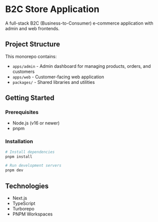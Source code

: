 # B2C Store Application

A full-stack B2C (Business-to-Consumer) e-commerce application with admin and web frontends.

## Project Structure

This monorepo contains:

- `apps/admin` - Admin dashboard for managing products, orders, and customers
- `apps/web` - Customer-facing web application
- `packages/` - Shared libraries and utilities

## Getting Started

### Prerequisites

- Node.js (v16 or newer)
- pnpm

### Installation

```bash
# Install dependencies
pnpm install

# Run development servers
pnpm dev
```

## Technologies

- Next.js
- TypeScript
- Turborepo
- PNPM Workspaces
